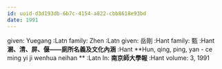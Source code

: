 ```yaml
---
id: uuid-d3d193db-6b7c-4154-a822-cbb8618e93bd
date: 1991
---
```


given: Yuegang :Latn
family: Zhen :Latn
given: 岳剛 :Hant
family: 甄 :Hant
**溷、清、屏、偃——廁所名義及文化內涵** :Hant
**Hun, qing, ping, yan - ce ming yi ji wenhua neihan ** :Latn
In: 
**南京師大學報** :Hant
volume: 3, 1991